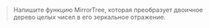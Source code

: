 >Напишите функцию MirrorTree, которая преобразует двоичное дерево целых чисел в его зеркальное отражение.
